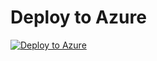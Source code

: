 ﻿﻿Deploy to Azure
====================
[![Deploy to Azure](http://azuredeploy.net/deploybutton.png)](https://azuredeploy.net/)
